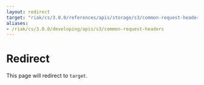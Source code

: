 ```yaml
---
layout: redirect
target: "riak/cs/3.0.0/references/apis/storage/s3/common-request-headers"
aliases:
- /riak/cs/3.0.0/developing/apis/s3/common-request-headers
---
```


# Redirect

This page will redirect to `target`.
